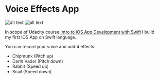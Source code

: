 # Voice Effects App

![alt text](https://github.com/AndreyAzimov/Voice-Efffects-App/blob/master/record-controller.png "")
![alt text](https://github.com/AndreyAzimov/Voice-Efffects-App/blob/master/record-controller-recording.png "")

In scope of Udacity course [Intro to iOS App Development with Swift][udacity] I build my first iOS App on Swift language.

You can record your voice and add 4 effects:
- Chipmunk (Pitch up)
- Darth Vader (Pitch down)
- Rabbit (Speed up)
- Snail (Speed down)

  
[udacity]: <https://www.udacity.com/course/intro-to-ios-app-development-with-swift--ud585>





